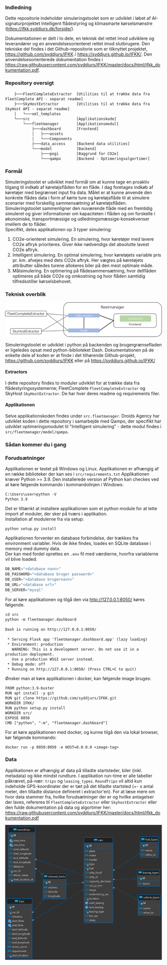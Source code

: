 
### Indledning
Dette repositorie indeholder simuleringstoolet som er udviklet i løbet af AI-signaturprojektet Intelligent flådestyring og klimasmarte kørselsmønstre (https://ifkk.syddjurs.dk/forside/). 

Dokumentationen er delt i to dele, en teknisk del rettet imod udviklere og leverandører og en anvendelsesorienteret rettet imod slutbrugere. Den tekniske del findes i det Github-repositorie som er tilknyttet projektet, https://github.com/syddjurs/IFKK / https://syddjurs.github.io/IFKK/. Den anvendelsesorienterede dokumentation findes i https://raw.githubusercontent.com/syddjurs/IFKK/master/docs/html/ifkk_dokumentation.pdf.


### Repository oversigt
```
    ├───FleetCompleteExtractor  [Utilities til at trække data fra FleetComplete API - separat readme]
    ├───SkyHostExtractor        [Utilities til at trække data fra SkyHost API - separat readme]
    │   └───xml_templates
    └───src                     [Applikationskode]
        └───fleetmanager        [Applikationsmodul]
            ├───dashboard       [Frontend]
            │   ├───assets
            │   └───Components
            ├───data_access     [Backend data utilities]
            └───model           [Backend]
                ├───pogi        [Baggrund for CO2e]
                └───qampo       [Backend - Optimeringsalgortimer]
```


### Formål
Simuleringstoolet er udviklet med formål om at kunne tage en proaktiv tilgang til indkøb af køretøjsflåden for en flåde.
I dag foretages indkøb af køretøjer med begrænset input fra data. Målet er at kunne anvende den konkrete flådes data i form af kørte ture og køretøjsflåde til at simulere scenarier med forskellig sammensætning af køretøjsflåden.
Simuleringstoolet sammenligner den nuværende flåde med en fremtidig simuleret og giver informationer om kapaciteten i flåden og om forskelle i økonomiske, transportmæssige og udledningsmæssige-konsekvenser imellem de to flåder. <br>
Specifikt, deles applikationen op 3 typer simulering:
1. CO2e-orienteret simulering. En simulering, hvor køretøjer med lavere CO2e aftryk prioriteres. Giver ikke nødvendigs det absolutte lavest CO2e aftryk.
2. Intelligent simulering. En optimal simulering, hvor køretøjets variable pris pr. km. afvejes med dets CO2e aftryk. Her vægtes på køretøjets attributter således turene allokeres biler på den mest optimale måde.
3. Målsimulering. En optimering på flådesammensætning, hvor delflåden optimeres på både CO2e og omkostning og hvor flåden samtidig tilfredsstiller kørselsbehovet. 
### Teknisk overblik
![Package relationship](src/build/ark.png)

Simuleringstoolet er udviklet i python på backenden og brugergrænsefladen er ligeledes opsat med python-biblioteket Dash.
Dokumentationen på de enkelte dele af koden er at finde i det tilhørende Github-projekt, https://github.com/syddjurs/IFKK eller på https://syddjurs.github.io/IFKK/
#### Extractors
I dette repository findes to moduler udviklet for at trække data fra flådestyringssystemerne; FleetComplete `FleetCompleteExtractor` og SkyHost `SkyHostExtractor`.
De har hver deres readme og requirements filer. 
#### Applikationen
Selve applikationskoden findes under `src.fleetmanager`. Droids Agency har udviklet koden i dette repository i samarbejde med Qampo, der specifikt har udviklet optimeringsmodulet til "Intelligent simulering" - dette modul findes i `src/fleetmanager/model/qampo`.

### Sådan kommer du i gang
### Forudsætninger
Applikationen er testet på Windows og Linux. Applikationen er afhængig af en række biblioteker der kan ses i `src/requirements.txt`
Applikationen kræver Python >= 3.9. Den installerede version af Python kan checkes ved at køre følgende kommando i kommandolinjen i Windows:
```
C:\Users\user>python -V
Python 3.9
```

Det er tiltænkt at installere applikationen som et python module for at lette import af moduler, der sker på tværs i applikation. <br>
Installation af modulerne fra via setup:
```
python setup.py install
```

Applikationen forventer en database forbindelse, der trækkes fra environment variabler. Hvis de ikke findes, loades en SQLite database i memory med dummy data. <br>
Der kan med fordel oprettes en `.env` fil med værdierne, hvorfra variablerne vil blive loaded. 
```python
DB_NAME="<database navn>"
DB_PASSWORD="<database bruger password>"
DB_USER="<database brugernavn>"
DB_URL="<database url>"
DB_SERVER="mysql"
```

For at køre applikationen og tilgå den via http://127.0.0.1:8050/ køres følgende.
```
cd src
python -m fleetmanager.dashboard

Dash is running on http://127.0.0.1:8050/

 * Serving Flask app 'fleetmanager.dashboard.app' (lazy loading)
 * Environment: production
   WARNING: This is a development server. Do not use it in a production deployment.
   Use a production WSGI server instead.
 * Debug mode: off
 * Running on http://127.0.0.1:8050/ (Press CTRL+C to quit)
```


Ønsker man at køre applikationen i docker, kan følgende image bruges:
```docker
FROM python:3.9-buster
RUN apt install -y git
RUN git clone https://github.com/syddjurs/IFKK.git
WORKDIR IFKK/
RUN python setup.py install
WORKDIR src/
EXPOSE 8050
CMD ["python", "-m", "fleetmanager.dashboard"]
```

For at køre applikationen med docker, og kunne tilgå den via lokal browser, kør følgende kommando:
```
docker run -p 8050:8050 -e HOST=0.0.0.0 <image-tag>
```

### Data
Applikationen er afhængig af data på tilladte startsteder, biler (inkl. metadata) og ikke mindst rundture. I applikation run-time er alle tabeller påkrævet, 
på-nær: `trips` og `leasing_types`. `RoundTrips` vil altid kun indeholde GPS-koordinater der er tæt på det tilladte startsted (+- x antal meter, den tilladte distance defineret i extractor'en).
For at læse mere om hvor data stammer fra, hvilke forudsætninger der er og hvilke antagelser der laves, refereres til `FleetCompleteExtractor` eller `SkyhostExtractor` eller den fulde dokumentation på data og algortimer her: https://raw.githubusercontent.com/syddjurs/IFKK/master/docs/html/ifkk_dokumentation.pdf   

![ER diagram](src/build/er.png)



